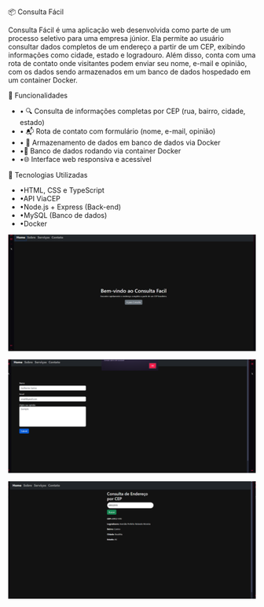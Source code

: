 📦 Consulta Fácil

Consulta Fácil é uma aplicação web desenvolvida como parte de um processo seletivo para uma empresa júnior. Ela permite ao usuário consultar dados completos de um endereço a partir de um CEP, exibindo informações como cidade, estado e logradouro. Além disso, conta com uma rota de contato onde visitantes podem enviar seu nome, e-mail e opinião, com os dados sendo armazenados em um banco de dados hospedado em um container Docker.



🚀 Funcionalidades
- • 🔍 Consulta de informações completas por CEP (rua, bairro, cidade, estado)
- • 📬 Rota de contato com formulário (nome, e-mail, opinião)
- • 💾 Armazenamento de dados em banco de dados via Docker
- •🐳 Banco de dados rodando via container Docker
- •🌐 Interface web responsiva e acessível

🧰 Tecnologias Utilizadas
- •HTML, CSS e TypeScript
- •API ViaCEP
- •Node.js + Express (Back-end)
- •MySQL (Banco de dados)
- •Docker

<p align="center">
  <img src="./img/consulta-cep.png" alt="Tela de consulta de CEP" width="700"/>
</p>

<p align="center">
  <img src="./img/rota-contato.png" alt="Rota de contato com formulário" width="700"/>
</p>
<p align="center">
  <img src="./img/rota-servico.png" alt="Rota de seriviço com formulário" width="700"/>
</p>

